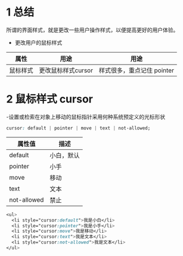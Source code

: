 # 1 总结

所谓的界面样式，就是更改一些用户操作样式，以便提高更好的用户体验。

- 更改用户的鼠标样式

| 属性   | 用途            | 用途                                    |
| ---- | ------------- | ------------------------------------- |
| 鼠标样式 | 更改鼠标样式cursor  | 样式很多，重点记住 pointer                     |

# 2 鼠标样式 cursor

-设置或检索在对象上移动的鼠标指针采用何种系统预定义的光标形状

```css
cursor: default | pointer | move | text | not-allowed;
```

| 属性值         | 描述    |
| ----------- | ----- |
| default     | 小白，默认 |
| pointer     | 小手    |
| move        | 移动    |
| text        | 文本    |
| not-allowed | 禁止    |

```css
<ul>  
  <li style="cursor:default">我是小白</li>  
  <li style="cursor:pointer">我是小手</li>  
  <li style="cursor:move">我是移动</li>  
  <li style="cursor:text">我是文本</li>  
  <li style="cursor:not-allowed">我是文本</li>  
</ul>
```



